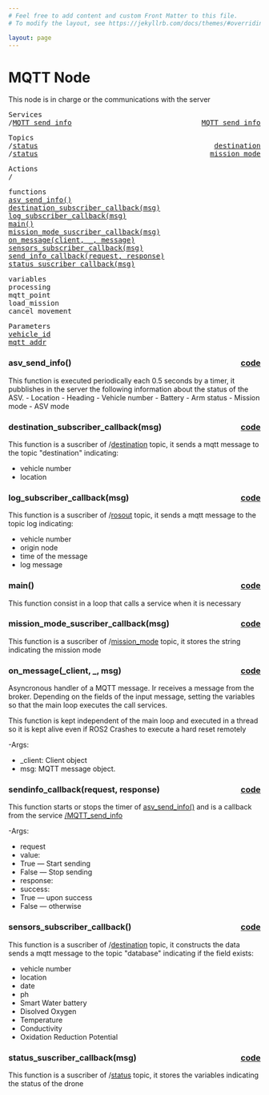 ```yaml
---
# Feel free to add content and custom Front Matter to this file.
# To modify the layout, see https://jekyllrb.com/docs/themes/#overriding-theme-defaults

layout: page
---
```

<H1>MQTT Node</H1> 

This node is in charge or the communications with the server


<pre>
Services
/<a href="./services/MQTT_send_info.html">MQTT_send_info</a>  <a href="#MQTT_send_info" style="float:right;text-align:right;">MQTT_send_info</a>
</pre>

<pre>
Topics
/<a href="./topics/destination.html">status</a>  <a href="#destination" style="float:right;text-align:right;">destination</a>
/<a href="./topics/mission_mode.html">status</a>  <a href="#mission_mode" style="float:right;text-align:right;">mission_mode</a>
</pre>
<pre>
Actions
/
</pre>

<pre>
functions
<a href="#asv_send_info">asv_send_info()</a>
<a href="#destination_subscriber_callback">destination_subscriber_callback(msg)</a>
<a href="#log_subscriber_callback">log_subscriber_callback(msg)</a>
<a href="#main">main()</a>
<a href="#mission_mode_suscriber_callback">mission_mode_suscriber_callback(msg)</a>
<a href="#on_message">on_message(client, _, message)</a>
<a href="#sensors_subscriber_callback">sensors_subscriber_callback(msg)</a>
<a href="#sendinfo_callback">send_info_callback(request, response)</a>
<a href="#status_suscriber_callback">status_suscriber_callback(msg)</a>
</pre>


<pre>
variables
<a id="self.processing">processing</a>
<a id="self.mqtt_point">mqtt_point</a>
<a id="self.load_mission">load_mission</a>
<a id="self.cancel_movement">cancel_movement</a>
</pre>

<pre>
Parameters
<a href="./parameters/vehicle_id.html">vehicle_id</a>
<a href="./parameters/mqtt_addr.html">mqtt_addr</a>
</pre>

<!-- %%%%%%%%%%%%%%%%%%%%%%%%% START OF FUNCTION DEFINITIONS AREA %%%%%%%%%%%%%%%%%%%%%%%%%% -->

<!-- %%%%%%%%%%%%%%%%%%%%%%%%%%%%%%%%%% ASV_SEND_INFO %%%%%%%%%%%%%%%%%%%%%%%%%%%%%%%%%%%%% -->

<H3>asv_send_info() <a href="https://github.com/AloePacci/ASV_Loyola_US/blob/main/src/asv_loyola_us/asv_loyola_us/mqtt_node.py#L109" style="float:right;text-align:right;">code</a></H3>
<a id="asv_send_info"></a>
This function is executed periodically each 0.5 seconds by a timer, it pubblishes in the server the following information about the status of the ASV.
- Location
- Heading
- Vehicle number
- Battery
- Arm status
- Mission mode
- ASV mode



<!-- %%%%%%%%%%%%%%%%%%%%%%%%%%%%%%%%%% DESTINATION SUSCRIBER CALLBACK %%%%%%%%%%%%%%%%%%%%%%%%%%%%%%%%%%%%% -->

<H3>destination_subscriber_callback(msg) <a href="https://github.com/AloePacci/ASV_Loyola_US/blob/main/src/asv_loyola_us/asv_loyola_us/mqtt_node.py#L212" style="float:right;text-align:right;">code</a></H3>
<a id="destination_subscriber_callback"></a>

This function is a suscriber of /<a href="./topics/destination.html">destination</a> topic, it sends a mqtt message to the topic "destination" indicating:
- vehicle number
- location


<!-- %%%%%%%%%%%%%%%%%%%%%%%%%%%%%%%%%% LOG SUSCRIBER CALLBACK %%%%%%%%%%%%%%%%%%%%%%%%%%%%%%%%%%%%% -->

<H3>log_subscriber_callback(msg) <a href="https://github.com/AloePacci/ASV_Loyola_US/blob/main/src/asv_loyola_us/asv_loyola_us/mqtt_node.py#L195" style="float:right;text-align:right;">code</a></H3>
<a id="log_subscriber_callback"></a>

This function is a suscriber of /<a href="./topics/rosout.html">rosout</a> topic, it sends a mqtt message to the topic log indicating:
- vehicle number
- origin node
- time of the message
- log message



<!-- %%%%%%%%%%%%%%%%%%%%%%%%%%%%%%%%%% MAIN LOOP %%%%%%%%%%%%%%%%%%%%%%%%%%%%%%%%%%%%% -->

<H3>main() <a href="https://github.com/AloePacci/ASV_Loyola_US/blob/main/src/asv_loyola_us/asv_loyola_us/mqtt_node.py#L88" style="float:right;text-align:right;">code</a></H3>
<a id="main"></a>
This function consist in a loop that calls a service when it is necessary


<!-- %%%%%%%%%%%%%%%%%%%%%%%%%%%%%%%%%% MISSION MODE SUBSCRIBER CALLBACK %%%%%%%%%%%%%%%%%%%%%%%%%%%%%%%%%%%%% -->

<H3>mission_mode_suscriber_callback(msg) <a href="https://github.com/AloePacci/ASV_Loyola_US/blob/main/src/asv_loyola_us/asv_loyola_us/mqtt_node.py#L192" style="float:right;text-align:right;">code</a></H3>
<a id="mission_mode_suscriber_callback"></a>

This function is a suscriber of /<a href="./topics/mission_mode.html">mission_mode</a> topic, it stores the string indicating the mission mode




<!-- %%%%%%%%%%%%%%%%%%%%%%%%%%%%%%%%%% ON MESSAGE %%%%%%%%%%%%%%%%%%%%%%%%%%%%%%%%%%%%% -->

<H3>on_message(_client, _, msg) <a href="https://github.com/AloePacci/ASV_Loyola_US/blob/main/src/asv_loyola_us/asv_loyola_us/mqtt_node.py#L130" style="float:right;text-align:right;">code</a></H3>
<a id="on_message"></a>

Asyncronous handler of a MQTT message. Ir receives a message from the broker. Depending on the fields of the input message, setting the variables so that the main loop executes the call services.

This function is kept independent of the main loop and executed in a thread so it is kept alive even if ROS2 Crashes to execute a hard reset remotely

-Args:
 - _client: Client object
 - msg: MQTT message object.


<!-- %%%%%%%%%%%%%%%%%%%%%%%%%%%%%%%%%% SEND INFO CALLBACK %%%%%%%%%%%%%%%%%%%%%%%%%%%%%%%%%%%%% -->

<H3>sendinfo_callback(request, response) <a href="https://github.com/AloePacci/ASV_Loyola_US/blob/main/src/asv_loyola_us/asv_loyola_us/mqtt_node.py#L174" style="float:right;text-align:right;">code</a></H3>
<a id="sendinfo_callback"></a>
This function starts or stops the timer of <a href="#asv_send_info">asv_send_info()</a> and is a callback from the service <a href="./services/MQTT_send_info.html">/MQTT_send_info</a>

-Args:
 - request
  - value: 
   - True — Start sending
   - False — Stop sending
 - response:
  - success:
   - True — upon success
   - False — otherwise





<!-- %%%%%%%%%%%%%%%%%%%%%%%%%%%%%%%%%% Sensors subscriber callback %%%%%%%%%%%%%%%%%%%%%%%%%%%%%%%%%%%%% -->

<H3>sensors_subscriber_callback() <a href="https://github.com/AloePacci/ASV_Loyola_US/blob/main/src/asv_loyola_us/asv_loyola_us/mqtt_node.py#L220" style="float:right;text-align:right;">code</a></H3>
<a id="sensors_subscriber_callback"></a>

This function is a suscriber of /<a href="./topics/sensors.html">destination</a> topic, it constructs the data sends a mqtt message to the topic "database" indicating if the field exists:

- vehicle number
- location
- date
- ph
- Smart Water battery
- Disolved Oxygen
- Temperature
- Conductivity
- Oxidation Reduction Potential



<!-- %%%%%%%%%%%%%%%%%%%%%%%%%%%%%%%%%% STATUS SUBSCRIBER CALLBACK %%%%%%%%%%%%%%%%%%%%%%%%%%%%%%%%%%%%% -->

<H3>status_suscriber_callback(msg) <a href="https://github.com/AloePacci/ASV_Loyola_US/blob/main/src/asv_loyola_us/asv_loyola_us/mqtt_node.py#L128" style="float:right;text-align:right;">code</a></H3>
<a id="status_suscriber_callback"></a>

This function is a suscriber of /<a href="./topics/status.html">status</a> topic, it stores the variables indicating the status of the drone




